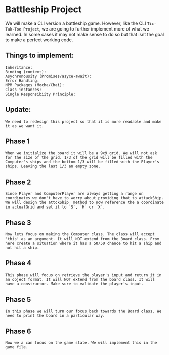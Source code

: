 # Battleship Project

We will make a CLI version a battleship game.
However, like the CLI `Tic-Tak-Toe Project`, we are going to further
implement more of what we learned. In some cases it may not make sense to do so but
that isnt the goal to make a perfect working code.

## Things to implement:
    Inheritance:
    Binding (context):
    Asychronousity (Promises/asyce-await):
    Error Handling:
    NPM Packages (Mocha/Chai):
    Class instances:
    Single Responsibiity Principle:

## Update:
    We need to redesign this project so that it is more readable and make it as we want it.

## Phase 1
    When we initialize the board it will be a 9x9 grid. We will not ask for the size of the grid. 1/3 of the grid will be filled with the Computer's ships and the bottom 1/3 will be filled with the Player's ships. Leaving the last 1/3 an empty zone.

## Phase 2
    Since Player and ComputerPlayer are always getting a range on coordinates we don't have to worry about providing that to attackShip. We will design the attckShip  method to now reference the a coordinate in actualGrid and set it to `S`, `H` or `X`.

## Phase 3
    Now lets focus on making the Computer class. The class will accept 'this' as an argument. It will NOT extend from the Board class. From here create a situation where it has a 50/50 chance to hit a ship and not hit a ship.

## Phase 4
    This phase will focus on retrieve the player's input and return it in an object format. It will NOT extend from the board class. It will have a constructor. Make sure to validate the player's input.

## Phase 5
    In this phase we will turn our focus back towards the Board class. We need to print the board in a particular way.

## Phase 6
    Now we a can focus on the game state. We will implement this in the game file.
